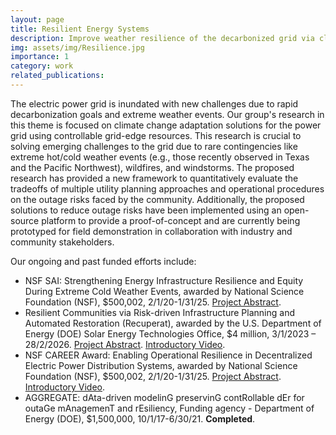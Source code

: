 ```yaml
---
layout: page
title: Resilient Energy Systems
description: Improve weather resilience of the decarbonized grid via climate change adaptation solutions.
img: assets/img/Resilience.jpg
importance: 1
category: work
related_publications: 
---
```


The electric power grid is inundated with new challenges due to rapid decarbonization goals and extreme weather events. Our group's research in this theme is focused on climate change adaptation solutions for the power grid using controllable grid-edge resources. This research is crucial to solving emerging challenges to the grid due to rare contingencies like extreme hot/cold weather events (e.g., those recently observed in Texas and the Pacific Northwest), wildfires, and windstorms. The proposed research has provided a new framework to quantitatively evaluate the tradeoffs of multiple utility planning approaches and operational procedures on the outage risks faced by the community. Additionally, the proposed solutions to reduce outage risks have been implemented using an open-source platform to provide a proof-of-concept and are currently being prototyped for field demonstration in collaboration with industry and community stakeholders. 

Our ongoing and past funded efforts include:
- NSF SAI: Strengthening Energy Infrastructure Resilience and Equity During Extreme Cold Weather Events, awarded by National Science Foundation (NSF), $500,002, 2/1/20-1/31/25. [Project Abstract](https://www.nsf.gov/awardsearch/showAward?AWD_ID=2324544).
- Resilient Communities via Risk-driven Infrastructure Planning and Automated Restoration (Recuperat), awarded by the U.S. Department of Energy (DOE) Solar Energy Technologies Office, $4 million, 3/1/2023 – 28/2/2026. [Project Abstract](https://www.energy.gov/eere/solar/renewables-advancing-community-energy-resilience-racer-funding-program). [Introductory Video](https://www.youtube.com/watch?v=VTV_OWQY0C4).
- NSF CAREER Award: Enabling Operational Resilience in Decentralized Electric Power Distribution Systems, awarded by National Science Foundation (NSF), $500,002, 2/1/20-1/31/25. [Project Abstract](https://www.nsf.gov/awardsearch/showAward?AWD_ID=1944142). [Introductory Video](https://drive.google.com/file/d/1yhjJ7PLP-iXWUJVsQxTzxycnL3Dk7zU8/view).
- AGGREGATE: dAta-driven modelinG preservinG contRollable dEr for outaGe mAnagemenT and rEsiliency, Funding agency - Department of Energy (DOE), $1,500,000, 10/1/17-6/30/21. **Completed**. 
